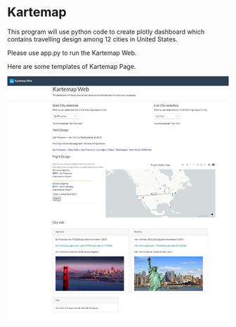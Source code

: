 # Kartemap

This program will use python code to create plotly dashboard which contains travelling design among 12 cities in United States.

Please use app.py to run the Kartemap Web.

Here are some templates of Kartemap Page.

![image](https://github.com/ShXIE-28/Kartemap/blob/main/templates/whole_view.png)
